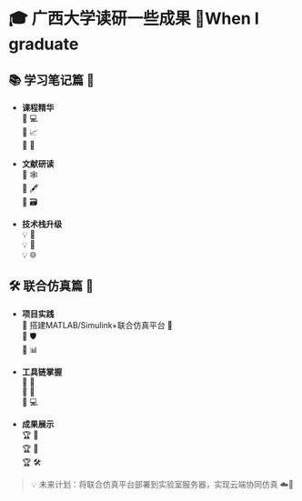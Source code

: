 # 🎓 广西大学读研一些成果 🌟When I graduate

## 📚 学习笔记篇 📖
- **课程精华**  
  🔹 💻  
  🔹 📈  
  🔹 🔢  

- **文献研读**  
  🔸  🕸️  
  🔸  🖋️  
  🔸  🗃️  

- **技术栈升级**  
  💡  🐍  
  💡  📝  
  💡  🌐  

## 🛠️ 联合仿真篇 🤖
- **项目实践**  
  🔹 搭建MATLAB/Simulink+联合仿真平台 🚗  
  🔹  🛡️  
  🔹  📊  

- **工具链掌握**  
  🔸  🔧  
  🔸  📡  
  🔸  💻  

- **成果展示**  
  🏆  📑  
  🏆  📰  
  🏆  🛠️  

> 💡 未来计划：将联合仿真平台部署到实验室服务器，实现云端协同仿真 ☁️🤖
